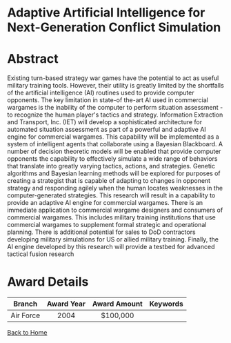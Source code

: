 
Adaptive Artificial Intelligence for Next-Generation Conflict Simulation
========================================================================

# Abstract


Existing turn-based strategy war games have the potential to act as useful military training tools.  However, their utility is greatly limited by the shortfalls of the artificial intelligence (AI) routines used to provide computer opponents. The key limitation in state-of the-art AI used in commercial wargames is the inability of the computer to perform situation assessment - to recognize the human player's tactics and strategy. Information Extraction and Transport, Inc. (IET) will develop a sophisticated architecture for automated situation assessment as part of a powerful and adaptive AI engine for commercial wargames. This capability will be implemented as a system of intelligent agents that collaborate using a Bayesian Blackboard.  A number of decision theoretic models will be enabled that provide computer opponents the capability to effectively simulate a wide range of behaviors that translate into greatly varying tactics, actions, and strategies. Genetic algorithms and Bayesian learning methods will be explored for purposes of creating a strategist that is capable of adapting to changes in opponent strategy and responding agilely when the human locates weaknesses in the computer-generated strategies.  This research will result in a capability to provide an adaptive AI engine for commercial wargames.  There is an immediate application to commercial wargame designers and consumers of commercial wargames.  This includes military training institutions that use commercial wargames to supplement formal strategic and operational planning.  There is additional potential for sales to DoD contractors developing military simulations for US or allied military training.  Finally, the AI engine developed by this research will provide a testbed for advanced tactical fusion research  

# Award Details

|Branch|Award Year|Award Amount|Keywords|
| :---: | :---: | :---: | :---: |
|Air Force|2004|$100,000||
  
  


[Back to Home](https://github.com/chrischow/dod_sbir_awards/Reports/CC/#1268)